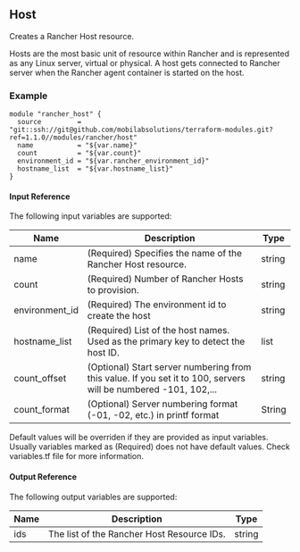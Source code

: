 ## Host
Creates a Rancher Host resource.

Hosts are the most basic unit of resource within Rancher and is represented as any Linux server, virtual or physical. A host gets connected to Rancher server when the Rancher agent container is started on the host.


### Example
```hcl
module "rancher_host" {
  source         = "git::ssh://git@github.com/mobilabsolutions/terraform-modules.git?ref=1.1.0//modules/rancher/host"
  name           = "${var.name}"
  count          = "${var.count}"
  environment_id = "${var.rancher_environment_id}"
  hostname_list  = "${var.hostname_list}"
}
```

#### Input Reference
The following input variables are supported:

Name | Description | Type 
----------------- | --------- | -------- 
name  | (Required) Specifies the name of the Rancher Host resource. | string 
count | (Required) Number of Rancher Hosts to provision. | string 
environment_id | (Required) The environment id to create the host | string
hostname_list | (Required) List of the host names. Used as the primary key to detect the host ID. | list
count_offset | (Optional) Start server numbering from this value. If you set it to 100, servers will be numbered -101, 102,... | string
count_format | (Optional) Server numbering format (-01, -02, etc.) in printf format | String

Default values will be overriden if they are provided as input variables. Usually variables marked as (Required) does not have default values. Check variables.tf file for more information.


#### Output Reference
The following output variables are supported:

Name | Description | Type
----------------- | --------- | --------
ids  | The list of the Rancher Host Resource IDs. | string

